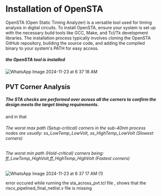 # Installation of OpenSTA
OpenSTA (Open Static Timing Analyzer) is a versatile tool used for timing analysis in digital circuits. To install OpenSTA, ensure your system is set up with the necessary build tools like GCC, Make, and Tcl/Tk development libraries. The installation process typically involves cloning the OpenSTA GitHub repository, building the source code, and adding the compiled binary to your system's PATH for easy access.

##### the OpenSTA tool is installed

![WhatsApp Image 2024-11-23 at 6 37 18 AM](https://github.com/user-attachments/assets/59f707ee-8163-41cd-8724-bb6188d39d3a)

## PVT Corner Analysis 
##### The STA checks are performed over across all the corners to confirm the design meets the target timing requirements.
and in that

###### The worst max path (Setup-critical) corners in the sub-40nm process nodes are usually: ss_LowTemp_LowVolt, ss_HighTemp_LowVolt (Slowest corners)
###### The worst min path (Hold-critical) corners being: ff_LowTemp_HighVolt,ff_HighTemp_HighVolt (Fastest corners)

![WhatsApp Image 2024-11-23 at 6 37 17 AM (1)](https://github.com/user-attachments/assets/f1300469-befa-4a39-8a74-4b986583887e)

</p> error occured while running the  sta_across_pvt.tcl file , shows that the riscv_pipelined_final_netlist.v file is missing </p>
